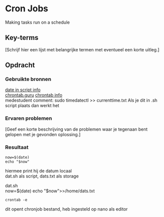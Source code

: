 # Cron Jobs
Making tasks run on a schedule

## Key-terms
[Schrijf hier een lijst met belangrijke termen met eventueel een korte uitleg.]

## Opdracht
### Gebruikte bronnen
[date in script info](https://www.cyberciti.biz/faq/unix-linux-getting-current-date-in-bash-ksh-shell-script/)  
[chrontab.guru](https://crontab.guru/)
[chrontab info](https://phoenixnap.com/kb/set-up-cron-job-linux)  
medestudent comment: sudo timedatectl >> currenttime.txt Als je dit in .sh script plaats dan werkt het
### Ervaren problemen
[Geef een korte beschrijving van de problemen waar je tegenaan bent gelopen met je gevonden oplossing.]

### Resultaat
    now=$(date)
    echo "$now"
hiermee print hij de datum locaal  
dat.sh als script, dats.txt als storage

dat.sh  
    now=$(date)
    echo "$now">>/home/dats.txt  

    crontab -e
dit opent chronjob bestand, heb ingesteld op nano als editor
